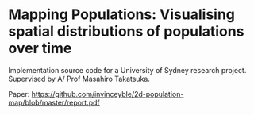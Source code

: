 # Mapping Populations: Visualising spatial distributions of populations over time

Implementation source code for a University of Sydney research project.
Supervised by A/ Prof Masahiro Takatsuka.

Paper: https://github.com/invinceyble/2d-population-map/blob/master/report.pdf
